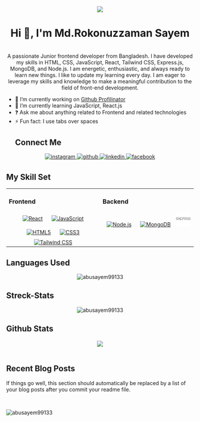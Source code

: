 <div align="center">
<img src="https://i.ibb.co/f0Gthpz/1-b29p-JKZqp6-Jxb3rd9-Ql-Jiw.png" align="center" style="width: 50%" />
</div> 

<div align="center">
<h1>  Hi 👋, I'm Md.Rokonuzzaman Sayem</h1>
  <br>
  A passionate Junior frontend developer from Bangladesh. I have developed my skills in HTML, CSS, JavaScript, React, Tailwind CSS, Express.js, MongoDB, and Node.js. I am energetic, enthusiastic, and always ready to learn new things. I like to update my learning every day. I am eager to leverage my skills and knowledge to make a meaningful contribution to the field of front-end development.
</div>  

- 🔭 I’m currently working on [Github Profilinator](https://github.com/Abusayem99133)
- 🌱 I’m currently learning JavaScript, React.js  
- ❓ Ask me about anything related to Frontend and related technologies  
- ⚡ Fun fact: I use tabs over spaces
  <br/>
  ## Connect Me  
<div align="center">
<a href="https://www.instagram.com/md.rokonuzzamansayem/" target="_blank">
<img src=https://img.shields.io/badge/instagram-%23000000.svg?&style=for-the-badge&logo=instagram&logoColor=white alt=instagram style="margin-bottom: 5px;" />
</a>
<a href="https://github.com/Abusayem99133" target="_blank">
<img src=https://img.shields.io/badge/github-%2324292e.svg?&style=for-the-badge&logo=github&logoColor=white alt=github style="margin-bottom: 5px;" />
</a>
<a href="https://www.linkedin.com/in/rokonuzzaman-sayem/" target="_blank">
<img src=https://img.shields.io/badge/linkedin-%231E77B5.svg?&style=for-the-badge&logo=linkedin&logoColor=white alt=linkedin style="margin-bottom: 5px;" />
</a>
<a href="https://www.facebook.com/sayem.mondul.7" target="_blank">
<img src=https://img.shields.io/badge/facebook-%232E87FB.svg?&style=for-the-badge&logo=facebook&logoColor=white alt=facebook style="margin-bottom: 5px;" />
</a>  
</div>

## My Skill Set  
<table><tr><td valign="top" width="50%">

### Frontend  
<div align="center">  
<a  href="https://reactjs.org/" target="_blank"><img style="margin: 10px" src="https://profilinator.rishav.dev/skills-assets/react-original-wordmark.svg" alt="React" height="50" /></a>  
<a  href="https://www.javascript.com/" target="_blank"><img style="margin: 10px" src="https://profilinator.rishav.dev/skills-assets/javascript-original.svg" alt="JavaScript" height="50" /></a>  
<a  href="https://en.wikipedia.org/wiki/HTML5" target="_blank"><img style="margin: 10px" src="https://profilinator.rishav.dev/skills-assets/html5-original-wordmark.svg" alt="HTML5" height="50" /></a>  
<a  href="https://www.w3schools.com/css/" target="_blank"><img style="margin: 10px" src="https://profilinator.rishav.dev/skills-assets/css3-original-wordmark.svg" alt="CSS3" height="50" /></a>  
<a  href="https://tailwindcss.com/" target="_blank" rel="noreferrer"><img src="https://www.vectorlogo.zone/logos/tailwindcss/tailwindcss-icon.svg" alt="Tailwind CSS" width="40" height="40" /></a>
</div>

</td><td valign="top" width="50%">

### Backend  
<div align="center">  
<a href="https://nodejs.org/" target="_blank"><img style="margin: 10px" src="https://profilinator.rishav.dev/skills-assets/nodejs-original-wordmark.svg" alt="Node.js" height="50" /></a>   
<a href="https://www.mongodb.com/" target="_blank"><img style="margin: 10px" src="https://profilinator.rishav.dev/skills-assets/mongodb-original-wordmark.svg" alt="MongoDB" height="50" /></a>  
  </a> <a href="https://expressjs.com" target="_blank" rel="noreferrer"> <img src="https://raw.githubusercontent.com/devicons/devicon/master/icons/express/express-original-wordmark.svg" alt="express" width="40" height="40"/> </a>
</a>  
</div>

</tr></td></table>

## Languages Used

</table></td><td valign="top" width="50%">
<div align="center"><img  src="https://github-readme-stats.vercel.app/api/top-langs?username=abusayem99133&show_icons=true&locale=en&layout=compact" alt="abusayem99133" /></div>

</tr></td></table>

## Streck-Stats
</table></td><td valign="top" width="50%">
<div align="center"><img  src="https://github-readme-streak-stats.herokuapp.com/?user=abusayem99133&" alt="abusayem99133" /></div>
</tr></td></table>

## Github Stats  
<div align="center"><img   src="https://github-readme-stats.vercel.app/api?username=Abusayem99133&show_icons=true&count_private=true&hide_border=true" align="center" /></div>  

<br/>  

## Recent Blog Posts  
<!-- BLOG-POST-LIST:START -->  
If things go well, this section should automatically be replaced by a list of your blog posts after you commit your readme file. 
<!-- BLOG-POST-LIST:END -->  



<br />

<p align="left"> <img src="https://komarev.com/ghpvc/?username=abusayem99133&label=Profile%20views&color=0e75b6&style=flat" alt="abusayem99133" /> </p>

<p align="left"> <a href="https://twitter.com/" target="blank"><img src="https://img.shields.io/twitter/follow/?logo=twitter&style=for-the-badge" alt="" /></a> </p>
